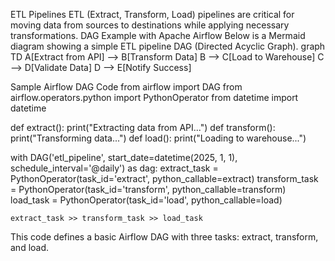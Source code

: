 ETL Pipelines
ETL (Extract, Transform, Load) pipelines are critical for moving data from sources to destinations while applying necessary transformations.
DAG Example with Apache Airflow
Below is a Mermaid diagram showing a simple ETL pipeline DAG (Directed Acyclic Graph).
graph TD
    A[Extract from API] --> B[Transform Data]
    B --> C[Load to Warehouse]
    C --> D[Validate Data]
    D --> E[Notify Success]

Sample Airflow DAG Code
from airflow import DAG
from airflow.operators.python import PythonOperator
from datetime import datetime

def extract():
    print("Extracting data from API...")
def transform():
    print("Transforming data...")
def load():
    print("Loading to warehouse...")

with DAG('etl_pipeline', start_date=datetime(2025, 1, 1), schedule_interval='@daily') as dag:
    extract_task = PythonOperator(task_id='extract', python_callable=extract)
    transform_task = PythonOperator(task_id='transform', python_callable=transform)
    load_task = PythonOperator(task_id='load', python_callable=load)
    
    extract_task >> transform_task >> load_task

This code defines a basic Airflow DAG with three tasks: extract, transform, and load.